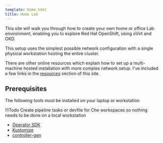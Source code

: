```yaml
---
template: home.html
title: Home Lab
---
```


This site will walk you through how to create your own home or office Lab environment, enabling you to explore Red Hat OpenShift, using oVirt and OKD.

This setup uses the simplest possible network configuration with a single physical workstation hosting the entire cluster.

There are other online resources which explain how to set up a multi-machine hosted installation with more complex network setup.  I've included a few links in the [resources](./resources.md) section of this site.

## Prerequisites

The following tools must be installed on your laptop or workstation

!!!Todo
    Create pipeline tasks or devfile for Che workspaces so nothing needs to be done on a local workstation

- [Operator SDK](https://github.com/operator-framework/operator-sdk)
- [Kustomize](https://github.com/kubernetes-sigs/kustomize)
- [controller-gen](https://github.com/kubernetes-sigs/controller-tools)
